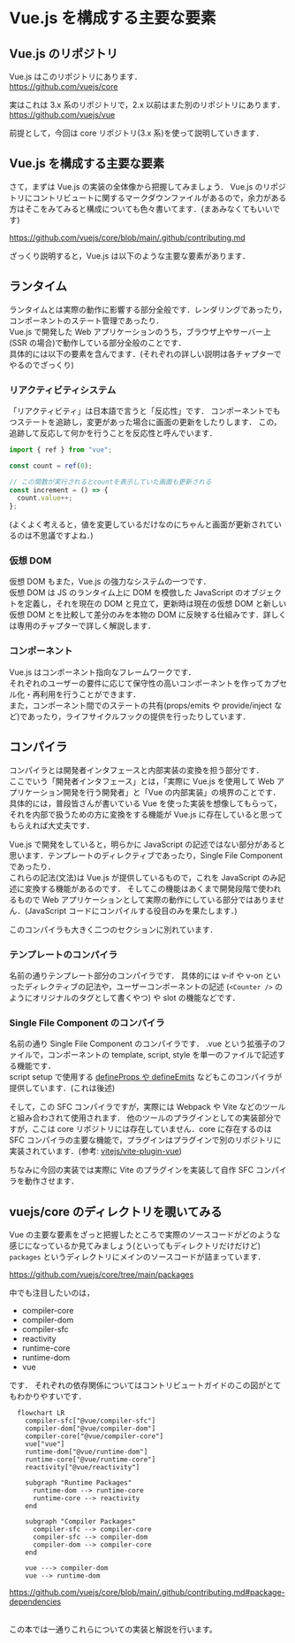 # Vue.js を構成する主要な要素

## Vue.js のリポジトリ

Vue.js はこのリポジトリにあります．  
https://github.com/vuejs/core

実はこれは 3.x 系のリポジトリで，2.x 以前はまた別のリポジトリにあります．  
https://github.com/vuejs/vue

前提として，今回は core リポジトリ(3.x 系)を使って説明していきます．

## Vue.js を構成する主要な要素

さて，まずは Vue.js の実装の全体像から把握してみましょう．
Vue.js のリポジトリにコントリビュートに関するマークダウンファイルがあるので，余力がある方はそこをみてみると構成についても色々書いてます．(まあみなくてもいいです)

https://github.com/vuejs/core/blob/main/.github/contributing.md

ざっくり説明すると，Vue.js は以下のような主要な要素があります．

## ランタイム

ランタイムとは実際の動作に影響する部分全般です．レンダリングであったり，コンポーネントのステート管理であったり．  
Vue.js で開発した Web アプリケーションのうち，ブラウザ上やサーバー上(SSR の場合)で動作している部分全般のことです．  
具体的には以下の要素を含んでます．(それぞれの詳しい説明は各チャプターでやるのでざっくり)

### リアクティビティシステム

「リアクティビティ」は日本語で言うと「反応性」です．
コンポーネントでもつステートを追跡し，変更があった場合に画面の更新をしたりします．
この，追跡して反応して何かを行うことを反応性と呼んでいます．

```ts
import { ref } from "vue";

const count = ref(0);

// この関数が実行されるとcountを表示していた画面も更新される
const increment = () => {
  count.value++;
};
```

(よくよく考えると，値を変更しているだけなのにちゃんと画面が更新されているのは不思議ですよね．)

### 仮想 DOM

仮想 DOM もまた，Vue.js の強力なシステムの一つです．\
仮想 DOM は JS のランタイム上に DOM を模倣した JavaScript のオブジェクトを定義し，それを現在の DOM と見立て，更新時は現在の仮想 DOM と新しい仮想 DOM とを比較して差分のみを本物の DOM に反映する仕組みです．詳しくは専用のチャプターで詳しく解説します．

### コンポーネント

Vue.js はコンポーネント指向なフレームワークです．\
それぞれのユーザーの要件に応じて保守性の高いコンポーネントを作ってカプセル化・再利用を行うことができます．\
また，コンポーネント間でのステートの共有(props/emits や provide/inject など)であったり，ライフサイクルフックの提供を行ったりしています．

## コンパイラ

コンパイラとは開発者インタフェースと内部実装の変換を担う部分です．  
ここでいう「開発者インタフェース」とは，「実際に Vue.js を使用して Web アプリケーション開発を行う開発者」と「Vue の内部実装」の境界のことです．  
具体的には，普段皆さんが書いている Vue を使った実装を想像してもらって，それを内部で扱うための方に変換をする機能が Vue.js に存在していると思ってもらえれば大丈夫です．

Vue.js で開発をしていると，明らかに JavaScript の記述ではない部分があると思います．テンプレートのディレクティブであったり，Single File Component であったり．  
これらの記法(文法)は Vue.js が提供しているもので，これを JavaScript のみ記述に変換する機能があるのです．
そしてこの機能はあくまで開発段階で使われるもので Web アプリケーションとして実際の動作にしている部分ではありません．(JavaScript コードにコンパイルする役目のみを果たします．)

このコンパイラも大きく二つのセクションに別れています．

### テンプレートのコンパイラ

名前の通りテンプレート部分のコンパイラです．
具体的には v-if や v-on といったディレクティブの記法や，ユーザーコンポーネントの記述 (`<Counter />` のようにオリジナルのタグとして書くやつ) や slot の機能などです．

### Single File Component のコンパイラ

名前の通り Single File Component のコンパイラです．
.vue という拡張子のファイルで，コンポーネントの template, script, style を単一のファイルで記述する機能です．\
script setup で使用する [defineProps や defineEmits](https://ja.vuejs.org/api/sfc-script-setup#defineprops-defineemits) などもこのコンパイラが提供しています．(これは後述)

そして，この SFC コンパイラですが，実際には Webpack や Vite などのツールと組み合わされて使用されます．
他のツールのプラグインとしての実装部分ですが，ここは core リポジトリには存在していません．core に存在するのは SFC コンパイラの主要な機能で，プラグインはプラグインで別のリポジトリに実装されています．(参考: [vitejs/vite-plugin-vue](https://github.com/vitejs/vite-plugin-vue))

ちなみに今回の実装では実際に Vite のプラグインを実装して自作 SFC コンパイラを動作させます．

## vuejs/core のディレクトリを覗いてみる

Vue の主要な要素をざっと把握したところで実際のソースコードがどのような感じになっているか見てみましょう(といってもディレクトリだけだけど)\
`packages` というディレクトリにメインのソースコードが詰まっています．

https://github.com/vuejs/core/tree/main/packages

中でも注目したいのは，

- compiler-core
- compiler-dom
- compiler-sfc
- reactivity
- runtime-core
- runtime-dom
- vue

です．
それぞれの依存関係についてはコントリビュートガイドのこの図がとてもわかりやすいです．

```mermaid
  flowchart LR
    compiler-sfc["@vue/compiler-sfc"]
    compiler-dom["@vue/compiler-dom"]
    compiler-core["@vue/compiler-core"]
    vue["vue"]
    runtime-dom["@vue/runtime-dom"]
    runtime-core["@vue/runtime-core"]
    reactivity["@vue/reactivity"]

    subgraph "Runtime Packages"
      runtime-dom --> runtime-core
      runtime-core --> reactivity
    end

    subgraph "Compiler Packages"
      compiler-sfc --> compiler-core
      compiler-sfc --> compiler-dom
      compiler-dom --> compiler-core
    end

    vue ---> compiler-dom
    vue --> runtime-dom

```

https://github.com/vuejs/core/blob/main/.github/contributing.md#package-dependencies

<br/>
この本では一通りこれらについての実装と解説を行います。
